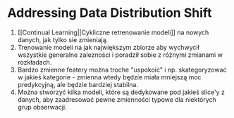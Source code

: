 # Addressing Data Distribution Shift
1. [[Continual Learning||Cykliczne retrenowanie modeli]] na nowych danych, jak tylko sie zmieniają.
2. Trenowanie modeli na jak największym zbiorze aby wychwycił wszystkie generalne zalezności i poradził sobie z różnymi zmianami w rozkładach.
3. Bardzo zmienne featery można troche "uspokoić" i np. skategoryzować w jakieś kategorie - zmienna wtedy będzie miała mniejszą moc predykcyjną, ale będzie bardziej stabilna.
4. Można stworzyć kilka modeli, które są dedykowane pod jakieś slice'y z danych, aby zaadresować pewne zmienności typowe dla niektórych grup obserwacji.